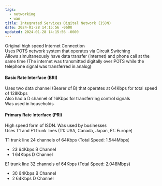 ```yaml
---
tags:
  - networking
  - wan
title: Integrated Services Digital Network (ISDN)
date: 2024-01-28 14:15:56 -0600
updated: 2024-01-28 14:15:56 -0600
---
```


Original high speed Internet Connection  
Uses POTS network system that operates via Circuit Switching  
Allows simultaneously have data transfer (internet) and phone call at the same time (The internet was transmitted digitally over POTS while the telephone signal was transferred in analog)

#### Basic Rate Interface (BRI)
Uses two data channel (Bearer of B) that operates at 64Kbps for total speed of 128Kbps  
Also had a D channel of 16Kbps for transferring control signals  
Was used in households

#### Primary Rate Interface (PRI)
High speed form of ISDN. Was used by businesses  
Uses T1 and E1 trunk lines (T1: USA, Canada, Japan, E1: Europe)

T1 trunk line 24 channels of 64Kbps (Total Speed: 1.544Mbps)
* 23 64Kbps B Channel
* 1 64Kbps D Channel

E1 trunk line 32 channels of 64Kbps (Total Speed: 2.048Mbps)
* 30 64Kbps B Channel
* 2 64Kbps D Channel
